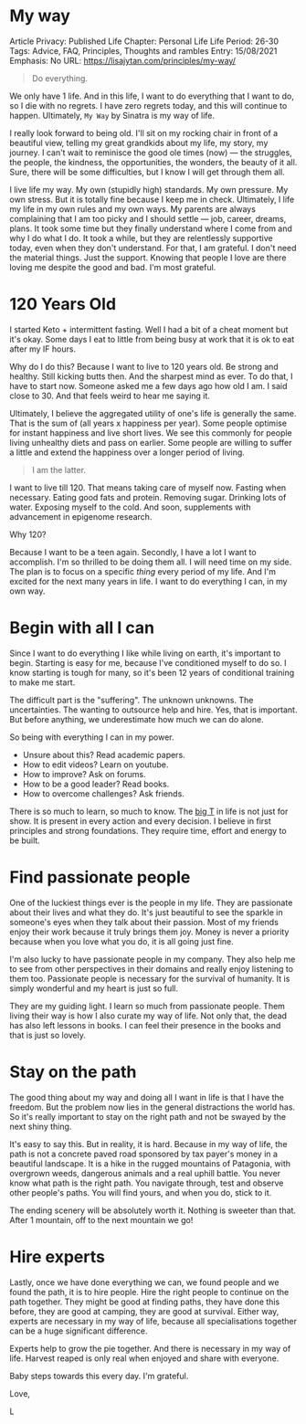 # My way

Article Privacy: Published
Life Chapter: Personal Life
Life Period: 26-30
Tags: Advice, FAQ, Principles, Thoughts and rambles
Entry: 15/08/2021
Emphasis: No
URL:  https://lisajytan.com/principles/my-way/ ‎

> Do everything.
> 

We only have 1 life. And in this life, I want to do everything that I want to do, so I die with no regrets. I have zero regrets today, and this will continue to happen. Ultimately, `My Way` by Sinatra is my way of life. 

I really look forward to being old. I'll sit on my rocking chair in front of a beautiful view, telling my great grandkids about my life, my story, my journey. I can't wait to reminisce the good ole times (now) — the struggles, the people, the kindness, the opportunities, the wonders, the beauty of it all. Sure, there will be some difficulties, but I know I will get through them all. 

I live life my way. My own (stupidly high) standards. My own pressure. My own stress. But it is totally fine because I keep me in check. Ultimately, I life my life in my own rules and my own ways. My parents are always complaining that I am too picky and I should settle — job, career, dreams, plans. It took some time but they finally understand where I come from and why I do what I do. It took a while, but they are relentlessly supportive today, even when they don't understand. For that, I am grateful. I don't need the material things. Just the support. Knowing that people I love are there loving me despite the good and bad. I'm most grateful. 

# 120 Years Old

I started Keto + intermittent fasting. Well I had a bit of a cheat moment but it's okay. Some days I eat to little from being busy at work that it is ok to eat after my IF hours. 

Why do I do this? Because I want to live to 120 years old. Be strong and healthy. Still kicking butts then. And the sharpest mind as ever. To do that, I have to start now. Someone asked me a few days ago how old I am. I said close to 30. And that feels weird to hear me saying it. 

Ultimately, I believe the aggregated utility of one's life is generally the same. That is the sum of (all years x happiness per year). Some people optimise for instant happiness and live short lives. We see this commonly for people living unhealthy diets and pass on earlier. Some people are willing to suffer a little and extend the happiness over a longer period of living. 

> I am the latter.
> 

I want to live till 120. That means taking care of myself now. Fasting when necessary. Eating good fats and protein. Removing sugar. Drinking lots of water. Exposing myself to the cold. And soon, supplements with advancement in epigenome research. 

Why 120? 

Because I want to be a teen again. Secondly, I have a lot I want to accomplish. I'm so thrilled to be doing them all. I will need time on my side. The plan is to focus on a specific *thing* every period of my life. And I'm excited for the next many years in life. I want to do everything I can, in my own way. 

# Begin with all I can

Since I want to do everything I like while living on earth, it's important to begin. Starting is easy for me, because I've conditioned myself to do so. I know starting is tough for many, so it's been 12 years of conditional training to make me start. 

The difficult part is the "suffering". The unknown unknowns. The uncertainties. The wanting to outsource help and hire. Yes, that is important. But before anything, we underestimate how much we can do alone. 

So being with everything I can in my power. 

- Unsure about this? Read academic papers.
- How to edit videos? Learn on youtube.
- How to improve? Ask on forums.
- How to be a good leader? Read books.
- How to overcome challenges? Ask friends.

There is so much to learn, so much to know. The [big T](https://lisajytan.com/principles/big-t/) in life is not just for show. It is present in every action and every decision. I believe in first principles and strong foundations. They require time, effort and energy to be built. 

# Find passionate people

One of the luckiest things ever is the people in my life. They are passionate about their lives and what they do. It's just beautiful to see the sparkle in someone's eyes when they talk about their passion. Most of my friends enjoy their work because it truly brings them joy. Money is never a priority because when you love what you do, it is all going just fine. 

I'm also lucky to have passionate people in my company. They also help me to see from other perspectives in their domains and really enjoy listening to them too. Passionate people is necessary for the survival of humanity. It is simply wonderful and my heart is just so full. 

They are my guiding light. I learn so much from passionate people. Them living their way is how I also curate my way of life. Not only that, the dead has also left lessons in books. I can feel their presence in the books and that is just so lovely. 

# Stay on the path

The good thing about my way and doing all I want in life is that I have the freedom. But the problem now lies in the general distractions the world has. So it's really important to stay on the right path and not be swayed by the next shiny thing. 

It's easy to say this. But in reality, it is hard. Because in my way of life, the path is not a concrete paved road sponsored by tax payer's money in a beautiful landscape. It is a hike in the rugged mountains of Patagonia, with overgrown weeds, dangerous animals and a real uphill battle. You never know what path is the right path. You navigate through, test and observe other people's paths. You will find yours, and when you do, stick to it. 

The ending scenery will be absolutely worth it. Nothing is sweeter than that. After 1 mountain, off to the next mountain we go! 

# Hire experts

Lastly, once we have done everything we can, we found people and we found the path, it is to hire people. Hire the right people to continue on the path together. They might be good at finding paths, they have done this before, they are good at camping, they are good at survival. Either way, experts are necessary in my way of life, because all specialisations together can be a huge significant difference. 

Experts help to grow the pie together. And there is necessary in my way of life. Harvest reaped is only real when enjoyed and share with everyone. 

Baby steps towards this every day. I'm grateful. 

Love,

L